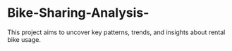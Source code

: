 # Bike-Sharing-Analysis-
This project aims to uncover key patterns, trends, and insights about rental bike usage.
